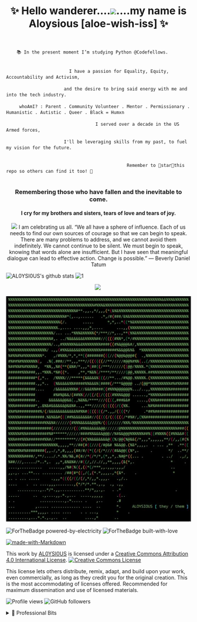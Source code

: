 <!--✨AL0YSI0US/AL0YSI0US is_special_✨--!> 

<h1 align="center">✨ Hello wanderer....<img src="https://raw.githubusercontent.com/MartinHeinz/MartinHeinz/master/wave.gif" width="30px">....my name is Aloysious [aloe-wish-iss] ✨</h1>

       
<pre><code>  
                                              
    📚 In the present moment I’m studying Python @Codefellows. 
    

                        I have a passion for Equality, Equity, Accountability and Activism,

                      and the desire to bring said energy with me and into the tech industry.

     whoAmI? : Parent . Community Volunteer . Mentor . Permissionary . Humanistic . Autistic . Queer . Black = Humxn

                                  I served over a decade in the US Armed forces,

                      I'll be leveraging skills from my past, to fuel my vision for the future.
                

                                              Remember to 🌟star🌟this repo so others can find it too! 👀  
                                                                       
</code></pre>
 
 <p align="center"> 
<a href="https://github-profile-trophy.vercel.app/?username=AL0YSI0US&theme=cobalt=row=1&column=7" /></a>



<section id="blackHistoryMonth">
        <h3 align="center">Remembering those who have fallen and the inevitable to come.</h3>
        <h4 align="center">I cry for my brothers and sisters, tears of love and tears of joy.</h4> 
   
<p align="center"> 
<a href="https://caplanc.org"><img src="https://caplanc.org/wp-content/uploads/2021/02/BHM.jpg" /></a> 
       

        I am celebrating us all.

                                   “We all have a sphere of influence. 
                                    Each of us needs to find our own sources of courage 
                                    so that we can begin to speak. 
                                    There are many problems to address, 
                                    and we cannot avoid them indefinitely. 
                                    We cannot continue to be silent. 
                                    We must begin to speak, 
                                    knowing that words alone are insufficient. 
                                    But I have seen that meaningful dialogue 
                                    can lead to effective action. 
                                    Change is possible.”

                                          ― Beverly Daniel Tatum
                                                                     
                                                                     </code></pre>

</section>
<!-- =====Github=Statistics=============== -->

![AL0YSI0US's github stats](https://github-readme-stats.vercel.app/api?username=AL0YSI0US&theme=blue-green) ![1](https://github-readme-stats.vercel.app/api/top-langs/?username=AL0YSI0US&theme=blue-green)

<!-- =====waka time languages=============== -->
<p align="center"> 
<a href="https://wakatime.com"><img src="https://wakatime.com/share/@96a2f4d4-834f-47cd-a8b3-a8acae05f335/2b93bc94-df44-4b73-b265-0e11427c6740.png" /></a>

<!-- =====My Face!=============== -->
<img align="center"> 

<a href="https://github.com/AL0YSI0US/about-me/raw/main/img/aloysiousAltered.JPG?raw=true"><img src="https://github.com/AL0YSI0US/about-me/raw/main/img/aloysiousAltered.JPG?raw=true" /></a>

<!-- =====Morale Badges=============== -->

![ForTheBadge powered-by-electricity](http://ForTheBadge.com/images/badges/powered-by-electricity.svg) ![ForTheBadge built-with-love](http://ForTheBadge.com/images/badges/built-with-love.svg)


[![made-with-Markdown](https://img.shields.io/badge/Made%20with-Markdown-1f425f.svg)](http://commonmark.org)


This work by <a xmlns:cc="http://creativecommons.org/ns#" href="https://github.com/AL0YSI0US/" property="cc:attributionName" rel="cc:attributionURL">AL0YSI0US</a> is licensed under a <a rel="license" href="http://creativecommons.org/licenses/by/4.0/">Creative Commons Attribution 4.0 International License</a>. <a rel="license" href="http://creativecommons.org/licenses/by/4.0/"><img alt="Creative Commons License" style="border-width:0" src="https://i.creativecommons.org/l/by/4.0/88x31.png" /></a><br />

This license lets others distribute, remix, adapt, and build upon your work, even commercially, as long as they credit you for the original creation. This is the most accommodating of licenses offered. Recommended for maximum dissemination and use of licensed materials.

![Profile views](https://gpvc.arturio.dev/AL0YSI0US) ![GitHub followers](https://img.shields.io/github/followers/AL0YSI0US.svg?style=social&label=Follow&maxAge=2592000) <details>   
  <summary markdown="span">💼 Professional Bits</summary>
  


💼 [Linkedin](https://www.linkedin.com/in/a-todd-charliemike/)
:bangbang: I’m currently looking to collaborate on Open Source Projects > :email: [aloysiousx@gmail.com](mailto:aloysiousx@gmail.com) :email:
  

</details>








<!---<details>
  <summary markdown="span">:space_invader:</summary>

<!---To make an inline link open in a new tab, you can add {:target="_blank"} to the end. Ex: [Text to display](link){:target="_blank"}

<!---<| Default aligned | Left aligned | Center aligned  | Right aligned  |
|-----------------|:-------------|:---------------:|---------------:|
| First body part | Second cell  | Third cell      | fourth cell    |
| Second line     | foo          | **strong**      | baz            |
| Third line      | quux         | baz             | bar            |
|-----------------+--------------+-----------------+----------------|
| Second body     |              |                 |                |
| 2nd line        |              |                 |                |
|-----------------+--------------+-----------------+----------------|
| Third body      |              |                 | Foo            |
{: .custom-class #custom-id}
- 😄 Pronouns: ... <they></them>  ;)
- 💬 💯 🤣 📈 ⚡ 🔘 🚶🏿‍♂️ 🚀 🕺 📫 🚧 🎨 ✨ ‼️ ✉️  🌟 🔧 💼 💻 ⚠️


<!-- =Email /Social Media============= Icons8 <<add to theNuanceGuide
<p align="center">                           [Will need Images in order to render]
<a href="https://www.linkedin.com/in/charlie-mike/" target="_blank"><img height="30" src="findapngfile"></a>&nbsp;&nbsp;
<a href="mailto:aloysiousx@gmail.com" target="_blank"><img height="30" src="./images/gmail.png"></a>&nbsp;&nbsp;
<a href="https://twitter.com/AL0YSI0US" target="_blank"><img height="30" src="findapngfile"></a>&nbsp;&nbsp;
</p> Thanks Hexx for pointing me towards icons8 I really like these > |||| bars under your github profile picture! 💯
-->  
<!---<<pre><code>  
                                              


                      
                        
                                                         EDIT CODE HERE


                

                 
                                                                       
<!---<</code></pre>

